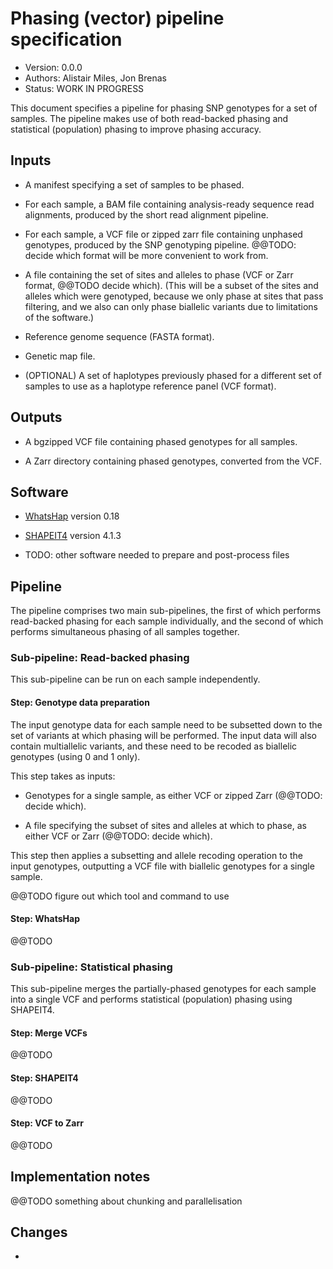 # Phasing (vector) pipeline specification

* Version: 0.0.0
* Authors: Alistair Miles, Jon Brenas
* Status: WORK IN PROGRESS

This document specifies a pipeline for phasing SNP genotypes for a set
of samples. The pipeline makes use of both read-backed phasing and
statistical (population) phasing to improve phasing accuracy.


## Inputs

* A manifest specifying a set of samples to be phased.

* For each sample, a BAM file containing analysis-ready sequence read
  alignments, produced by the short read alignment pipeline.

* For each sample, a VCF file or zipped zarr file containing unphased
  genotypes, produced by the SNP genotyping pipeline. @@TODO: decide
  which format will be more convenient to work from.

* A file containing the set of sites and alleles to phase (VCF or Zarr
  format, @@TODO decide which). (This will be a subset of the sites
  and alleles which were genotyped, because we only phase at sites
  that pass filtering, and we also can only phase biallelic variants
  due to limitations of the software.)

* Reference genome sequence (FASTA format).

* Genetic map file.

* (OPTIONAL) A set of haplotypes previously phased for a different set
  of samples to use as a haplotype reference panel (VCF format).


## Outputs

* A bgzipped VCF file containing phased genotypes for all samples.

* A Zarr directory containing phased genotypes, converted from the VCF.


## Software

* [WhatsHap](https://whatshap.readthedocs.io/en/latest/) version 0.18

* [SHAPEIT4](https://odelaneau.github.io/shapeit4/) version 4.1.3

* TODO: other software needed to prepare and post-process files


## Pipeline

The pipeline comprises two main sub-pipelines, the first of which
performs read-backed phasing for each sample individually, and the
second of which performs simultaneous phasing of all samples together.


### Sub-pipeline: Read-backed phasing

This sub-pipeline can be run on each sample independently.


#### Step: Genotype data preparation

The input genotype data for each sample need to be subsetted down to
the set of variants at which phasing will be performed. The input data
will also contain multiallelic variants, and these need to be recoded
as biallelic genotypes (using 0 and 1 only).

This step takes as inputs:

* Genotypes for a single sample, as either VCF or zipped Zarr (@@TODO:
  decide which).

* A file specifying the subset of sites and alleles at which to phase,
  as either VCF or Zarr (@@TODO: decide which).

This step then applies a subsetting and allele recoding operation to
the input genotypes, outputting a VCF file with biallelic genotypes
for a single sample.

@@TODO figure out which tool and command to use


#### Step: WhatsHap

@@TODO


### Sub-pipeline: Statistical phasing

This sub-pipeline merges the partially-phased genotypes for each
sample into a single VCF and performs statistical (population) phasing
using SHAPEIT4.


#### Step: Merge VCFs

@@TODO


#### Step: SHAPEIT4

@@TODO


#### Step: VCF to Zarr

@@TODO


## Implementation notes

@@TODO something about chunking and parallelisation


## Changes

* 